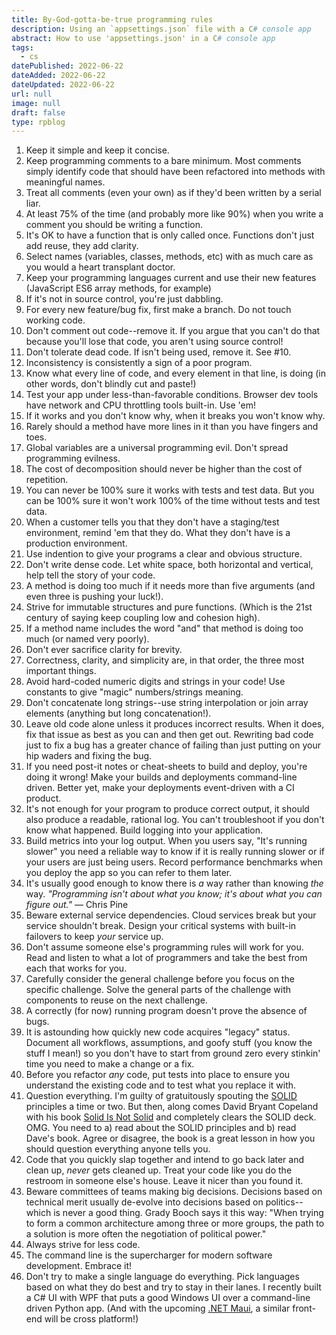 ```yaml
---
title: By-God-gotta-be-true programming rules
description: Using an `appsettings.json` file with a C# console app
abstract: How to use 'appsettings.json' in a C# console app
tags:
  - cs
datePublished: 2022-06-22
dateAdded: 2022-06-22
dateUpdated: 2022-06-22
url: null
image: null
draft: false
type: rpblog
---
```

 

1.  Keep it simple and keep it concise.
2.  Keep programming comments to a bare minimum. Most comments simply identify code that should have been refactored into methods with meaningful names.
3.  Treat all comments (even your own) as if they'd been written by a serial liar.
4.  At least 75% of the time (and probably more like 90%) when you write a comment you should be writing a function.
5.  It's OK to have a function that is only called once. Functions don't just add reuse, they add clarity.
6.  Select names (variables, classes, methods, etc) with as much care as you would a heart transplant doctor.
7.  Keep your programming languages current and use their new features (JavaScript ES6 array methods, for example)
8.  If it's not in source control, you're just dabbling.
9.  For every new feature/bug fix, first make a branch. Do not touch working code.
10.  Don't comment out code--remove it. If you argue that you can't do that because you'll lose that code, you aren't using source control!
11.  Don't tolerate dead code. If isn't being used, remove it. See #10.
12.  Inconsistency is consistently a sign of a poor program.
13.  Know what every line of code, and every element in that line, is doing (in other words, don't blindly cut and paste!)
14.  Test your app under less-than-favorable conditions. Browser dev tools have network and CPU throttling tools built-in. Use 'em!
15.  If it works and you don't know why, when it breaks you won't know why.
16.  Rarely should a method have more lines in it than you have fingers and toes.
17.  Global variables are a universal programming evil. Don't spread programming evilness.
18.  The cost of decomposition should never be higher than the cost of repetition.
19.  You can never be 100% sure it works with tests and test data. But you can be 100% sure it won't work 100% of the time without tests and test data.
20.  When a customer tells you that they don't have a staging/test environment, remind 'em that they do. What they don't have is a production environment.
21.  Use indention to give your programs a clear and obvious structure.
22.  Don't write dense code. Let white space, both horizontal and vertical, help tell the story of your code.
23.  A method is doing too much if it needs more than five arguments (and even three is pushing your luck!).
24.  Strive for immutable structures and pure functions. (Which is the 21st century of saying keep coupling low and cohesion high).
25.  If a method name includes the word "and" that method is doing too much (or named very poorly).
26.  Don't ever sacrifice clarity for brevity.
27.  Correctness, clarity, and simplicity are, in that order, the three most important things.
28.  Avoid hard-coded numeric digits and strings in your code! Use constants to give "magic" numbers/strings meaning.
29.  Don't concatenate long strings--use string interpolation or join array elements (anything but long concatenation!).
30.  Leave old code alone unless it produces incorrect results. When it does, fix that issue as best as you can and then get out. Rewriting bad code just to fix a bug has a greater chance of failing than just putting on your hip waders and fixing the bug.
31.  If you need post-it notes or cheat-sheets to build and deploy, you're doing it wrong! Make your builds and deployments command-line driven. Better yet, make your deployments event-driven with a CI product.
32.  It's not enough for your program to produce correct output, it should also produce a readable, rational log. You can't troubleshoot if you don't know what happened. Build logging into your application.
33.  Build metrics into your log output. When you users say, "It's running slower" you need a reliable way to know if it is really running slower or if your users are just being users. Record performance benchmarks when you deploy the app so you can refer to them later.
34.  It's usually good enough to know there is _a_ way rather than knowing _the_ way. _"Programming isn't about what you know; it's about what you can figure out."_ — Chris Pine
35.  Beware external service dependencies. Cloud services break but your service shouldn't break. Design your critical systems with built-in failovers to keep _your_ service up.
36.  Don't assume someone else's programming rules will work for you. Read and listen to what a lot of programmers and take the best from each that works for you.
37.  Carefully consider the general challenge before you focus on the specific challenge. Solve the general parts of the challenge with components to reuse on the next challenge.
38.  A correctly (for now) running program doesn't prove the absence of bugs.
39.  It is astounding how quickly new code acquires "legacy" status. Document all workflows, assumptions, and goofy stuff (you know the stuff I mean!) so you don't have to start from ground zero every stinkin' time you need to make a change or a fix.
40.  Before you refactor _any_ code, put tests into place to ensure you understand the existing code and to test what you replace it with.
41.  Question everything. I'm guilty of gratuitously spouting the [SOLID](https://en.wikipedia.org/wiki/SOLID) principles a time or two. But then, along comes David Bryant Copeland with his book [Solid Is Not Solid](https://solid-is-not-solid.com/) and completely clears the SOLID deck. OMG. You need to a) read about the SOLID principles and b) read Dave's book. Agree or disagree, the book is a great lesson in how you should question everything anyone tells you.
42.  Code that you quickly slap together and intend to go back later and clean up, _never_ gets cleaned up. Treat your code like you do the restroom in someone else's house. Leave it nicer than you found it.
43.  Beware committees of teams making big decisions. Decisions based on technical merit usually de-evolve into decisions based on politics--which is never a good thing. Grady Booch says it this way: "When trying to form a common architecture among three or more groups, the path to a solution is more often the negotiation of political power."
44.  Always strive for less code.
45.  The command line is the supercharger for modern software development. Embrace it!
46.  Don't try to make a single language do everything. Pick languages based on what they do best and try to stay in their lanes. I recently built a C# UI with WPF that puts a good Windows UI over a command-line driven Python app. (And with the upcoming [.NET Maui](https://docs.microsoft.com/en-us/dotnet/maui/what-is-maui), a similar front-end will be cross platform!)